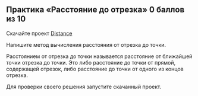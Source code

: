 ## Практика «Расстояние до отрезка» 0 баллов из 10
Скачайте проект [Distance](https://ulearn.me/Exercise/StudentZip?courseId=BasicProgramming&slideId=da80ee9b-a2f1-4648-87c2-1a8170561bf0)

Напишите метод вычисления расстояния от отрезка до точки.

Расстоянием от отрезка до точки называется расстояние от ближайшей точки отрезка до точки. 
Это либо расстояние до точки от прямой, содержащей отрезок, либо расстояние до точки от одного из концов отрезка.

Для проверки своего решения запустите скачанный проект.
